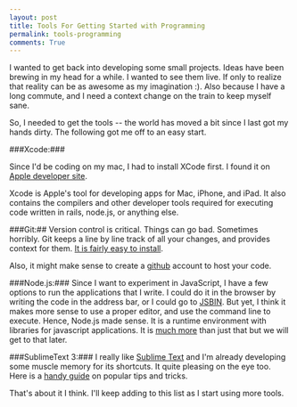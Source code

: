 ```yaml
---
layout: post
title: Tools For Getting Started with Programming
permalink: tools-programming
comments: True
---
```


I wanted to get back into developing some small projects. Ideas have been brewing in my head for a while. I wanted to see them live. If only to realize that reality can be as awesome as my imagination :). Also because I have a long commute, and I need a context change on the train to keep myself sane.

So, I needed to get the tools -- the world has moved a bit since I last got my hands dirty. The following got me off to an easy start.


###Xcode:###

Since I'd be coding on my mac, I had to install XCode first. I found it on [Apple developer site](https://developer.apple.com/xcode/downloads/).

Xcode is Apple's tool for developing apps for Mac, iPhone, and iPad. It also contains the compilers and other developer tools required for executing code written in rails, node.js, or anything else.

###Git:##
Version control is critical. Things can go bad. Sometimes horribly. Git keeps a line by line track of all your changes, and provides context for them. [It is fairly easy to install](https://help.github.com/articles/set-up-git).

Also, it might make sense to create a [github](http://github.com) account to host your code.

###Node.js:###
Since I want to experiment in JavaScript, I have a few options to run the applications that I write. I could do it in the browser by writing the code in the address bar, or I could go to [JSBIN](http://jsbin.com/). But yet, I think it makes more sense to use a proper editor, and use the command line to execute.  Hence, Node.js made sense. It is a runtime environment with libraries for javascript applications. It is [much more](http://stackoverflow.com/questions/1884724/what-is-node-js) than just that but we will get to that later.

###SublimeText 3:###
I really like [Sublime Text](http://www.sublimetext.com/3) and I'm already developing some muscle memory for its shortcuts. It quite pleasing on the eye too. Here is a [handy guide](https://blog.generalassemb.ly/sublime-text-3-tips-tricks-shortcuts/) on popular tips and tricks.

That's about it I think. I'll keep adding to this list as I start using more tools.